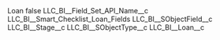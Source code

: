 <?xml version="1.0" encoding="UTF-8"?>
<CustomMetadata xmlns="http://soap.sforce.com/2006/04/metadata" xmlns:xsi="http://www.w3.org/2001/XMLSchema-instance" xmlns:xsd="http://www.w3.org/2001/XMLSchema">
    <label>Loan</label>
    <protected>false</protected>
    <values>
        <field>LLC_BI__Field_Set_API_Name__c</field>
        <value xsi:type="xsd:string">LLC_BI__Smart_Checklist_Loan_Fields</value>
    </values>
    <values>
        <field>LLC_BI__SObjectField__c</field>
        <value xsi:type="xsd:string">LLC_BI__Stage__c</value>
    </values>
    <values>
        <field>LLC_BI__SObjectType__c</field>
        <value xsi:type="xsd:string">LLC_BI__Loan__c</value>
    </values>
</CustomMetadata>
